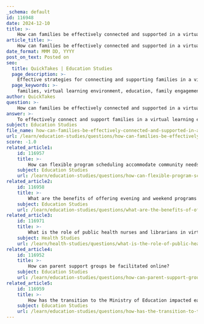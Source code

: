 ```yaml
---
_schema: default
id: 116948
date: 2024-12-10
title: >-
    How can families be effectively connected and supported in a virtual learning environment?
article_title: >-
    How can families be effectively connected and supported in a virtual learning environment?
date_format: MMM DD, YYYY
post_on_text: Posted on
seo:
  title: QuickTakes | Education Studies
  page_description: >-
    Effective strategies for connecting and supporting families in a virtual learning environment, enhancing engagement between educators and families.
  page_keywords: >-
    families, virtual learning environment, education, family engagement, communication, support networks, interactive strategies, community building, resources, trusting relationships, technology, feedback mechanisms
author: QuickTakes
question: >-
    How can families be effectively connected and supported in a virtual learning environment?
answer: >-
    To effectively connect and support families in a virtual learning environment, several strategies can be implemented that foster engagement and collaboration between educators and families. Here are some key approaches:\n\n1. **Active Family Engagement**: Families, including parents, guardians, and extended relatives, should be actively engaged as partners in their child's learning. This involves empowering them to participate in decision-making processes regarding their child's education. Schools can facilitate this by creating opportunities for families to connect with each other, forming peer support networks throughout the learning experience.\n\n2. **Ongoing Communication**: Establishing regular and two-way communication channels is crucial. This can include virtual meetings, newsletters, and social media groups that keep families informed and involved in their child's learning journey. Regular check-ins can help integrate online learning into real-life contexts, making the educational experience more relevant and engaging for students.\n\n3. **Interactive Strategies**: Implementing interactive strategies that encourage family participation can enhance engagement. For example, schools can host virtual workshops or training sessions that equip families with tools and resources to support their children's learning at home.\n\n4. **Creating Virtual Spaces**: Schools should create virtual spaces where families can connect and build community. This could involve online forums, discussion groups, or social events that allow families to share experiences and support one another.\n\n5. **Supportive Resources**: Providing families with resources, such as guides on how to support their children during virtual learning, can be beneficial. This includes tips on managing screen time, creating effective learning environments at home, and understanding the curriculum.\n\n6. **Building Trusting Relationships**: Strong, trusting relationships between educators and families are essential. This can be fostered through open communication, reliability, and transparency. Educators should be trained in cross-cultural communication to effectively engage with diverse family backgrounds.\n\n7. **Utilizing Technology**: Leveraging technology to facilitate family engagement is vital. Schools can use platforms that allow for easy communication, sharing of resources, and collaboration on student projects.\n\n8. **Feedback Mechanisms**: Implementing feedback mechanisms where families can share their experiences and suggestions can help schools continuously improve their engagement strategies. This reflective practice ensures that the needs of families are being met effectively.\n\nBy employing these strategies, schools can create a supportive virtual learning environment that not only enhances student learning but also strengthens the partnership between families and educators.
subject: Education Studies
file_name: how-can-families-be-effectively-connected-and-supported-in-a-virtual-learning-environment.md
url: /learn/education-studies/questions/how-can-families-be-effectively-connected-and-supported-in-a-virtual-learning-environment
score: -1.0
related_article1:
    id: 116957
    title: >-
        How can flexible program scheduling accommodate community needs?
    subject: Education Studies
    url: /learn/education-studies/questions/how-can-flexible-program-scheduling-accommodate-community-needs
related_article2:
    id: 116958
    title: >-
        What are the benefits of offering evening and weekend programs for families?
    subject: Education Studies
    url: /learn/education-studies/questions/what-are-the-benefits-of-offering-evening-and-weekend-programs-for-families
related_article3:
    id: 116971
    title: >-
        What is the role of public health nurses and librarians in virtual early childhood programs?
    subject: Health Studies
    url: /learn/health-studies/questions/what-is-the-role-of-public-health-nurses-and-librarians-in-virtual-early-childhood-programs
related_article4:
    id: 116952
    title: >-
        How can parent support groups be facilitated online?
    subject: Education Studies
    url: /learn/education-studies/questions/how-can-parent-support-groups-be-facilitated-online
related_article5:
    id: 116959
    title: >-
        How has the transition to the Ministry of Education impacted early childhood programs?
    subject: Education Studies
    url: /learn/education-studies/questions/how-has-the-transition-to-the-ministry-of-education-impacted-early-childhood-programs
---
```


&nbsp;